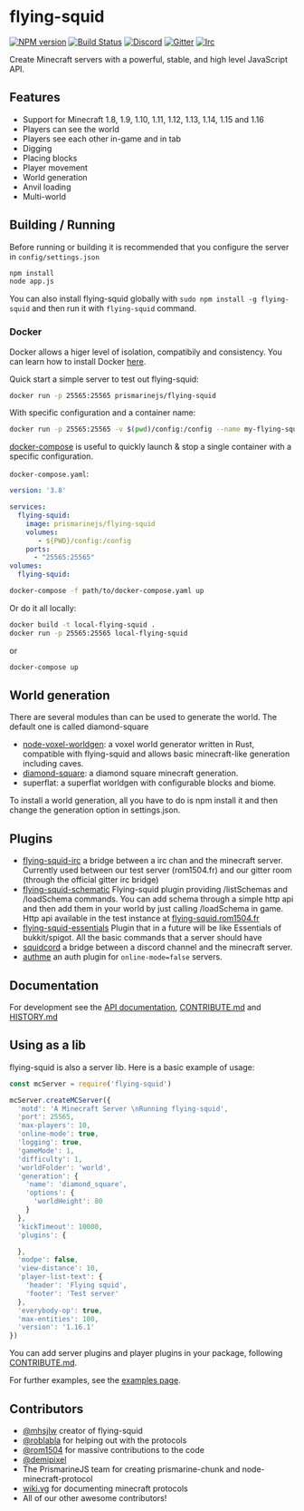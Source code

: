 flying-squid
================

[![NPM version](https://img.shields.io/npm/v/flying-squid.svg)](http://npmjs.com/package/flying-squid)
[![Build Status](https://github.com/PrismarineJS/flying-squid/workflows/CI/badge.svg)](https://github.com/PrismarineJS/flying-squid/actions?query=workflow%3A%22CI%22)
[![Discord](https://img.shields.io/badge/chat-on%20discord-brightgreen.svg)](https://discord.gg/GsEFRM8)
[![Gitter](https://img.shields.io/badge/chat-on%20gitter-brightgreen.svg)](https://gitter.im/PrismarineJS/general)
[![Irc](https://img.shields.io/badge/chat-on%20irc-brightgreen.svg)](https://irc.gitter.im/)


Create Minecraft servers with a powerful, stable, and high level JavaScript API.

## Features
* Support for Minecraft 1.8, 1.9, 1.10, 1.11, 1.12, 1.13, 1.14, 1.15 and 1.16
* Players can see the world
* Players see each other in-game and in tab
* Digging
* Placing blocks
* Player movement
* World generation
* Anvil loading
* Multi-world

## Building / Running
Before running or building it is recommended that you configure the server in `config/settings.json`

```bash
npm install
node app.js
```


You can also install flying-squid globally with `sudo npm install -g flying-squid` and then run it with `flying-squid` command.

### Docker

Docker allows a higer level of isolation, compatibily and consistency. You can learn how to install Docker [here](https://www.docker.com/get-started).

Quick start a simple server to test out flying-squid:

```bash
docker run -p 25565:25565 prismarinejs/flying-squid
```

With specific configuration and a container name:

```bash
docker run -p 25565:25565 -v $(pwd)/config:/config --name my-flying-squid prismarinejs/flying-squid
```

[docker-compose](https://docs.docker.com/compose/) is useful to quickly launch & stop a single container with a specific configuration.

`docker-compose.yaml`:
```yaml
version: '3.8'

services:
  flying-squid:
    image: prismarinejs/flying-squid
    volumes:
       - ${PWD}/config:/config
    ports:
      - "25565:25565"
volumes:
  flying-squid:
```

```bash
docker-compose -f path/to/docker-compose.yaml up
```

Or do it all locally:
```bash
docker build -t local-flying-squid .
docker run -p 25565:25565 local-flying-squid
```

or

```bash
docker-compose up
```

## World generation

There are several modules than can be used to generate the world. The default one is called diamond-square

* [node-voxel-worldgen](https://github.com/mhsjlw/node-voxel-worldgen): a voxel world generator written in Rust, compatible with flying-squid and allows basic minecraft-like generation including caves.
* [diamond-square](https://github.com/PrismarineJS/diamond-square): a diamond square minecraft generation.
* superflat: a superflat worldgen with configurable blocks and biome.

To install a world generation, all you have to do is npm install it and then change the generation option in settings.json.

## Plugins

* [flying-squid-irc](https://github.com/rom1504/flying-squid-irc) a bridge between a irc chan and the minecraft server.
Currently used between our test server (rom1504.fr) and our gitter room (through the official gitter irc bridge)
* [flying-squid-schematic](https://github.com/rom1504/flying-squid-schematic) Flying-squid plugin providing /listSchemas and /loadSchema commands. 
You can add schema through a simple http api and then add them in your world by just calling /loadSchema in game.
Http api available in the test instance at [flying-squid.rom1504.fr](http://flying-squid.rom1504.fr)
* [flying-squid-essentials](https://github.com/DeudlyYT/Flying-Squid-Essentials) Plugin that in a future will be like Essentials of bukkit/spigot.
All the basic commands that a server should have
* [squidcord](https://github.com/dada513/SquidCord) a bridge between a discord channel and the minecraft server.
* [authme](https://github.com/TheAlan404/flying-squid-authme) an auth plugin for `online-mode=false` servers.

## Documentation
For development see the [API documentation](API.md), [CONTRIBUTE.md](CONTRIBUTE.md) and [HISTORY.md](HISTORY.md)

## Using as a lib

flying-squid is also a server lib. Here is a basic example of usage:

```js
const mcServer = require('flying-squid')

mcServer.createMCServer({
  'motd': 'A Minecraft Server \nRunning flying-squid',
  'port': 25565,
  'max-players': 10,
  'online-mode': true,
  'logging': true,
  'gameMode': 1,
  'difficulty': 1,
  'worldFolder': 'world',
  'generation': {
    'name': 'diamond_square',
    'options': {
      'worldHeight': 80
    }
  },
  'kickTimeout': 10000,
  'plugins': {

  },
  'modpe': false,
  'view-distance': 10,
  'player-list-text': {
    'header': 'Flying squid',
    'footer': 'Test server'
  },
  'everybody-op': true,
  'max-entities': 100,
  'version': '1.16.1'
})
```

You can add server plugins and player plugins in your package, following [CONTRIBUTE.md](https://github.com/PrismarineJS/flying-squid/blob/master/docs/CONTRIBUTE.md).

For further examples, see the [examples page](https://PrismarineJS.github.io/flying-squid/#/examples).

## Contributors

 - [@mhsjlw](https://github.com/mhsjlw) creator of flying-squid
 - [@roblabla](https://github.com/roblabla) for helping out with the protocols
 - [@rom1504](https://github.com/rom1504) for massive contributions to the code
 - [@demipixel](https://github.com/demipixel) 
 - The PrismarineJS team for creating prismarine-chunk and node-minecraft-protocol
 - [wiki.vg](http://wiki.vg/Protocol) for documenting minecraft protocols
 - All of our other awesome contributors!
